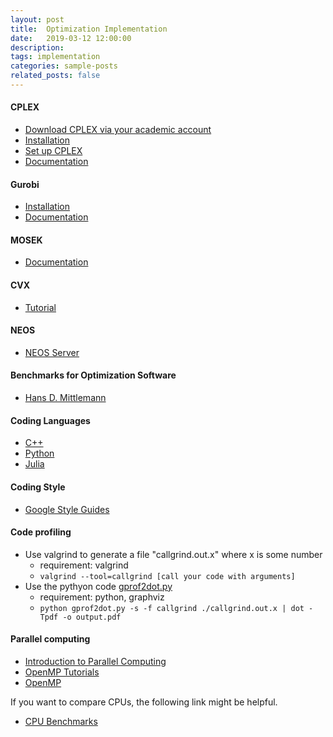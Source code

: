 ```yaml
---
layout: post
title:  Optimization Implementation
date:   2019-03-12 12:00:00
description: 
tags: implementation
categories: sample-posts
related_posts: false
---
```


#### CPLEX
<ul>
    <li><a href="https://my15.digitalexperience.ibm.com/b73a5759-c6a6-4033-ab6b-d9d4f9a6d65b/dxsites/151914d1-03d2-48fe-97d9-d21166848e65/home" target="_blank">Download CPLEX via your academic account</a></li>
    <li><a href="https://www.ibm.com/support/knowledgecenter/en/SSSA5P_12.10.0/ilog.odms.studio.help/Optimization_Studio/topics/COS_installing.html" target="_blank">Installation</a></li>
	<li><a href="https://www.ibm.com/support/knowledgecenter/SSSA5P_12.10.0/ilog.odms.cplex.help/CPLEX/GettingStarted/topics/set_up/GNU_Linux.html" target="_blank">Set up CPLEX</a></li>
	<li><a href="https://www.ibm.com/docs/en/icos/20.1.0?topic=cplex-callable-library-c-api-reference-manual" target="_blank">Documentation</a></li>
</ul>



#### Gurobi
<ul>
    <li><a href="https://abelsiqueira.github.io/blog/_posts/2017/2017-03-13-installing-gurobi-7-on-linux/" target="_blank">Installation</a></li>
    <li><a href="https://www.gurobi.com/documentation/" target="_blank">Documentation</a></li>
</ul>



#### MOSEK
<ul>
    <li><a href="https://docs.mosek.com/9.2/capi/index.html#" target="_blank">Documentation</a></li>
</ul>


#### CVX
<ul>
    <li><a href="http://cvxr.com/cvx/doc/intro.html" target="_blank">Tutorial</a></li>
</ul>

#### NEOS
<ul>
    <li><a href="https://neos-server.org/neos/" target="_blank">NEOS Server</a></li>
</ul>

#### Benchmarks for Optimization Software
<ul>
    <li><a href="http://plato.asu.edu/bench.html" target="_blank">Hans D. Mittlemann</a></li>
</ul>


#### Coding Languages
<ul>
    <li><a href="http://www.cplusplus.com/" target="_blank">C++</a></li>
    <li><a href="https://python.org/" target="_blank">Python</a></li>
    <li><a href="https://julialang.org/" target="_blank">Julia</a></li>
</ul>


#### Coding Style
<ul>
    <li><a href="http://google.github.io/styleguide/" target="_blank">Google Style Guides</a></li>
</ul>

#### Code profiling
* Use valgrind to generate a file "callgrind.out.x" where x is some number 
   * requirement: valgrind
   * ```valgrind --tool=callgrind [call your code with arguments]```
* Use the pythyon code <a href="https://github.com/jrfonseca/gprof2dot" target="_blank">gprof2dot.py</a> 
   * requirement: python, graphviz
   * ```python gprof2dot.py -s -f callgrind ./callgrind.out.x | dot -Tpdf -o output.pdf```



#### Parallel computing
<ul>
    <li><a href="https://computing.llnl.gov/tutorials/parallel_comp/" target="_blank">Introduction to Parallel Computing</a></li>
    <li><a href="https://www.openmp.org/resources/tutorials-articles/" target="_blank">OpenMP Tutorials</a></li>
    <li><a href="https://computing.llnl.gov/tutorials/openMP/" target="_blank">OpenMP</a></li>
</ul>


If you want to compare CPUs, the following link might be helpful.

<ul>
    <li><a href="https://www.cpubenchmark.net/singleThread.html" target="_blank">CPU Benchmarks</a></li>
</ul>